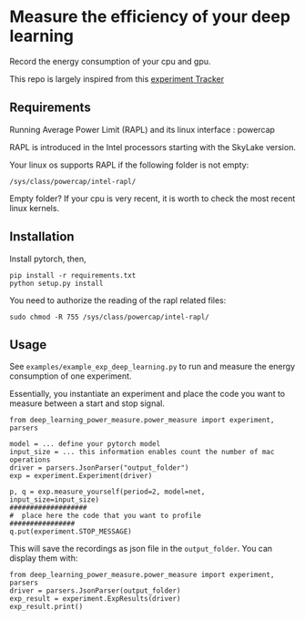 # Measure the efficiency of your deep learning

Record the energy consumption of your cpu and gpu. 

This repo is largely inspired from this [experiment Tracker](https://github.com/Breakend/experiment-impact-tracker) 

## Requirements

Running Average Power Limit (RAPL) and its linux interface : powercap 

RAPL is introduced in the Intel processors starting with the SkyLake version. 

Your linux os supports RAPL if the following folder is not empty:
```
/sys/class/powercap/intel-rapl/
```

Empty folder? If your cpu is very recent, it is worth to check the most recent linux kernels.

## Installation

Install pytorch, then,
```
pip install -r requirements.txt
python setup.py install
```

You need to authorize the reading of the rapl related files: 
```
sudo chmod -R 755 /sys/class/powercap/intel-rapl/
```

## Usage

See `examples/example_exp_deep_learning.py` to run and measure the energy consumption of one experiment. 

Essentially, you instantiate an experiment and place the code you want to measure between a start and stop signal.

```
from deep_learning_power_measure.power_measure import experiment, parsers

model = ... define your pytorch model
input_size = ... this information enables count the number of mac operations
driver = parsers.JsonParser("output_folder")
exp = experiment.Experiment(driver)

p, q = exp.measure_yourself(period=2, model=net, input_size=input_size)
###################
#  place here the code that you want to profile
################
q.put(experiment.STOP_MESSAGE)

``` 

This will save the recordings as json file in the `output_folder`. You can display them with: 

```
from deep_learning_power_measure.power_measure import experiment, parsers
driver = parsers.JsonParser(output_folder)
exp_result = experiment.ExpResults(driver)
exp_result.print()
``` 
